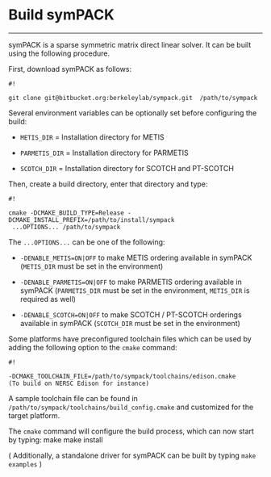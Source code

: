 # Build symPACK
--------------------------


symPACK is a sparse symmetric matrix direct linear solver. It can be built using the following procedure.

First, download symPACK as follows:


```
#!

git clone git@bitbucket.org:berkeleylab/sympack.git  /path/to/sympack

```

Several environment variables can be optionally set before configuring the build:

- `METIS_DIR` = Installation directory for METIS

- `PARMETIS_DIR` = Installation directory for PARMETIS

- `SCOTCH_DIR` = Installation directory for SCOTCH and PT-SCOTCH

Then, create a build directory, enter that directory and type:

```
#!

cmake -DCMAKE_BUILD_TYPE=Release -DCMAKE_INSTALL_PREFIX=/path/to/install/sympack
 ...OPTIONS... /path/to/sympack

```

The `...OPTIONS...` can be one of the following:

* `-DENABLE_METIS=ON|OFF`   to make METIS ordering available in symPACK (`METIS_DIR` must be set in the environment)

* `-DENABLE_PARMETIS=ON|OFF`   to make PARMETIS ordering available in symPACK (`PARMETIS_DIR` must be set in the environment, `METIS_DIR` is required as well)

* `-DENABLE_SCOTCH=ON|OFF`   to make SCOTCH / PT-SCOTCH orderings available in symPACK (`SCOTCH_DIR` must be set in the environment)

Some platforms have preconfigured toolchain files which can be used by adding the following option to the `cmake` command:
```
#!

-DCMAKE_TOOLCHAIN_FILE=/path/to/sympack/toolchains/edison.cmake     
(To build on NERSC Edison for instance)

```

A sample toolchain file can be found in `/path/to/sympack/toolchains/build_config.cmake` and customized for the target platform.


The `cmake` command will configure the build process, which can now start by typing:
make
make install

( Additionally, a standalone driver for symPACK can be built by typing `make examples` )